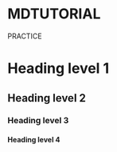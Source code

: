 # MDTUTORIAL
PRACTICE
# Heading level 1
## Heading level 2
### Heading level 3
#### Heading level 4
